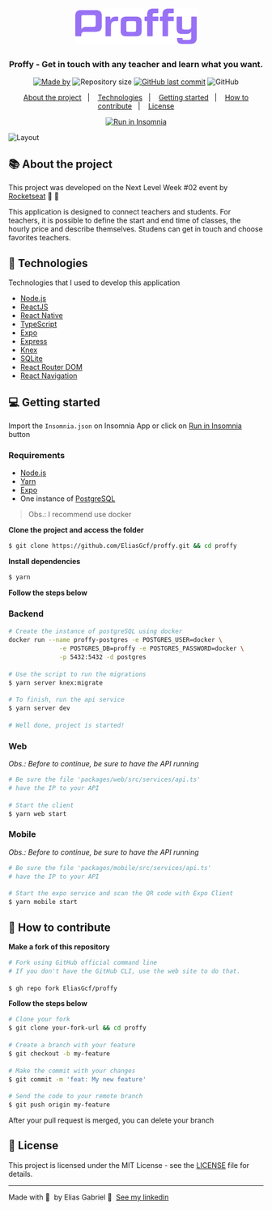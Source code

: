 <h1 align="center">
  <img src=".github/logo.svg" alt="Logo" height="70">
</h1>

<h3 align="center">
  Proffy - Get in touch with any teacher and learn what you want.
</h3>

<p align="center">
  <a href="https://www.linkedin.com/in/eliasgcf/">
    <img alt="Made by" src="https://img.shields.io/badge/made%20by-Elias%20Gabriel-%239871F5"></a>

  <img alt="Repository size" src="https://img.shields.io/github/repo-size/EliasGcf/proffy?color=%239871F5">

  <a href="https://github.com/EliasGcf/proffy/commits/master">
    <img alt="GitHub last commit" src="https://img.shields.io/github/last-commit/EliasGcf/proffy?color=%239871F5"></a>

  <img alt="GitHub" src="https://img.shields.io/github/license/EliasGcf/proffy?color=%239871F5">
</p>

<p align="center">
  <a href="#-about-the-project">About the project</a>&nbsp;&nbsp;&nbsp;|&nbsp;&nbsp;&nbsp;
  <a href="#-technologies">Technologies</a>&nbsp;&nbsp;&nbsp;|&nbsp;&nbsp;&nbsp;
  <a href="#-getting-started">Getting started</a>&nbsp;&nbsp;&nbsp;|&nbsp;&nbsp;&nbsp;
  <a href="#-how-to-contribute">How to contribute</a>&nbsp;&nbsp;&nbsp;|&nbsp;&nbsp;&nbsp;
  <a href="#-license">License</a>
</p>

<p id="insomniaButton" align="center">
  <a href="https://insomnia.rest/run/?label=Proffy%20API%20-%20EliasGcf&uri=https%3A%2F%2Fraw.githubusercontent.com%2FEliasGcf%2Fproffy%2Fmaster%2FInsomnia.json" target="_blank">
  <img src="https://insomnia.rest/images/run.svg" alt="Run in Insomnia">
  </a>
</p>

<img alt="Layout" src="https://res.cloudinary.com/eliasgcf/image/upload/v1596552194/proffy/proffy-mockup_a2owui.png">

## 📚 About the project

This project was developed on the Next Level Week #02 event by [Rocketseat](https://rocketseat.com.br/) 🚀&nbsp;💜

This application is designed to connect teachers and students. For teachers, it is possible to define the start and end time of classes, the hourly price and describe themselves. Studens can get in touch and choose favorites teachers.

## 🚀 Technologies

Technologies that I used to develop this application

- [Node.js](https://nodejs.org/en/)
- [ReactJS](https://reactjs.org/)
- [React Native](https://reactnative.dev/)
- [TypeScript](https://www.typescriptlang.org/)
- [Expo](https://expo.io/)
- [Express](https://expressjs.com/pt-br/)
- [Knex](http://knexjs.org/)
- [SQLite](https://www.sqlite.org/)
- [React Router DOM](https://reacttraining.com/react-router/)
- [React Navigation](https://reactnavigation.org/)

## 💻 Getting started

Import the `Insomnia.json` on Insomnia App or click on [Run in Insomnia](#insomniaButton) button

### Requirements

- [Node.js](https://nodejs.org/en/)
- [Yarn](https://classic.yarnpkg.com/)
- [Expo](https://expo.io/)
- One instance of [PostgreSQL](https://www.postgresql.org/)

> Obs.: I recommend use docker

**Clone the project and access the folder**

```bash
$ git clone https://github.com/EliasGcf/proffy.git && cd proffy
```

**Install dependencies**

```bash
$ yarn
```

**Follow the steps below**

### Backend

```bash
# Create the instance of postgreSQL using docker
docker run --name proffy-postgres -e POSTGRES_USER=docker \
              -e POSTGRES_DB=proffy -e POSTGRES_PASSWORD=docker \
              -p 5432:5432 -d postgres

# Use the script to run the migrations
$ yarn server knex:migrate

# To finish, run the api service
$ yarn server dev

# Well done, project is started!
```

### Web

_Obs.: Before to continue, be sure to have the API running_

```bash
# Be sure the file 'packages/web/src/services/api.ts'
# have the IP to your API

# Start the client
$ yarn web start
```

### Mobile

_Obs.: Before to continue, be sure to have the API running_

```bash
# Be sure the file 'packages/mobile/src/services/api.ts'
# have the IP to your API

# Start the expo service and scan the QR code with Expo Client
$ yarn mobile start
```

## 🤔 How to contribute

**Make a fork of this repository**

```bash
# Fork using GitHub official command line
# If you don't have the GitHub CLI, use the web site to do that.

$ gh repo fork EliasGcf/proffy
```

**Follow the steps below**

```bash
# Clone your fork
$ git clone your-fork-url && cd proffy

# Create a branch with your feature
$ git checkout -b my-feature

# Make the commit with your changes
$ git commit -m 'feat: My new feature'

# Send the code to your remote branch
$ git push origin my-feature
```

After your pull request is merged, you can delete your branch

## 📝 License

This project is licensed under the MIT License - see the [LICENSE](LICENSE) file for details.

---

Made with 💜&nbsp; by Elias Gabriel 👋 &nbsp;[See my linkedin](https://www.linkedin.com/in/eliasgcf/)
